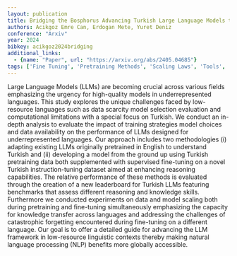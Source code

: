 ```yaml
---
layout: publication
title: Bridging the Bosphorus Advancing Turkish Large Language Models through Strategies for Low-Resource Language Adaptation and Benchmarking
authors: Acikgoz Emre Can, Erdogan Mete, Yuret Deniz
conference: "Arxiv"
year: 2024
bibkey: acikgoz2024bridging
additional_links:
  - {name: "Paper", url: "https://arxiv.org/abs/2405.04685"}
tags: ['Fine Tuning', 'Pretraining Methods', 'Scaling Laws', 'Tools', 'Training Techniques']
---
```

Large Language Models (LLMs) are becoming crucial across various fields emphasizing the urgency for high-quality models in underrepresented languages. This study explores the unique challenges faced by low-resource languages such as data scarcity model selection evaluation and computational limitations with a special focus on Turkish. We conduct an in-depth analysis to evaluate the impact of training strategies model choices and data availability on the performance of LLMs designed for underrepresented languages. Our approach includes two methodologies (i) adapting existing LLMs originally pretrained in English to understand Turkish and (ii) developing a model from the ground up using Turkish pretraining data both supplemented with supervised fine-tuning on a novel Turkish instruction-tuning dataset aimed at enhancing reasoning capabilities. The relative performance of these methods is evaluated through the creation of a new leaderboard for Turkish LLMs featuring benchmarks that assess different reasoning and knowledge skills. Furthermore we conducted experiments on data and model scaling both during pretraining and fine-tuning simultaneously emphasizing the capacity for knowledge transfer across languages and addressing the challenges of catastrophic forgetting encountered during fine-tuning on a different language. Our goal is to offer a detailed guide for advancing the LLM framework in low-resource linguistic contexts thereby making natural language processing (NLP) benefits more globally accessible.
